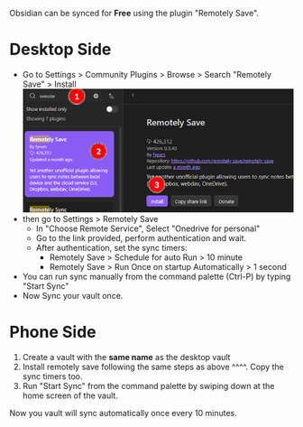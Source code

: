 Obsidian can be synced for **Free** using the plugin "Remotely Save".

# Desktop Side
- Go to Settings > Community Plugins > Browse > Search "Remotely Save" > Install
![](Syncing%20Obsidian%20rem.png)
- then go to Settings > Remotely Save
	- In "Choose Remote Service", Select "Onedrive for personal"
	- Go to the link provided, perform authentication and wait.
	- After authentication, set the sync timers:
		- Remotely Save > Schedule for auto Run > 10 minute
		- Remotely Save > Run Once on startup Automatically > 1 second
- You can run sync manually from the command palette (Ctrl-P) by typing "Start Sync"
- Now Sync your vault once.

# Phone Side
1. Create a vault with the **same name** as the desktop vault
2. Install remotely save following the same steps as above ^^^^. Copy the sync timers too.
3. Run "Start Sync" from the command palette by swiping down at the home screen of the vault.

Now you vault will sync automatically once every 10 minutes.